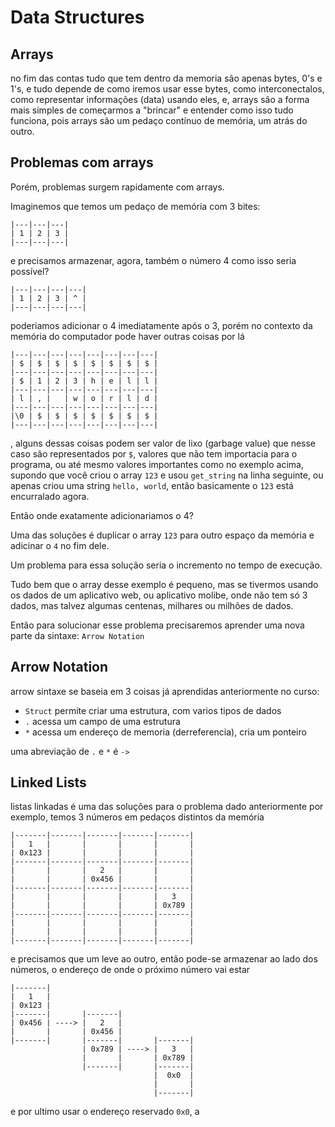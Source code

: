 # Data Structures

## Arrays 

no fim das contas tudo que tem dentro da memoria são apenas bytes, 0's e 1's, e tudo depende de como iremos usar esse bytes, como interconectalos, como representar informações (data) usando eles, e, arrays são a forma mais simples de começarmos a "brincar" e entender como isso tudo funciona, pois arrays são um pedaço contínuo de memória, um atrás do outro. 

## Problemas com arrays

Porém, problemas surgem rapidamente com arrays.

Imaginemos que temos um pedaço de memória com 3 bites:

```
|---|---|---|
| 1 | 2 | 3 |
|---|---|---|
```

e precisamos armazenar, agora, também o número 4 como isso seria possível?

```
|---|---|---|---|
| 1 | 2 | 3 | ^ |
|---|---|---|---|
```
poderiamos adicionar o 4 imediatamente após o 3, porém no contexto da memória do computador pode haver outras coisas por lá

```
|---|---|---|---|---|---|---|---|
| $ | $ | $ | $ | $ | $ | $ | $ |
|---|---|---|---|---|---|---|---|
| $ | 1 | 2 | 3 | h | e | l | l |
|---|---|---|---|---|---|---|---|
| l | , |   | w | o | r | l | d |
|---|---|---|---|---|---|---|---|
|\0 | $ | $ | $ | $ | $ | $ | $ |
|---|---|---|---|---|---|---|---|
```
, alguns dessas coisas podem ser valor de lixo (garbage value) que nesse caso são representados por `$`, valores que não tem importacia para o programa, ou até mesmo valores importantes como no exemplo acima, supondo que você criou o array `123` e usou `get_string` na linha seguinte, ou apenas criou uma string `hello, world`, então basicamente o `123` está encurralado agora.

Então onde exatamente adicionariamos o 4?

Uma das soluções é duplicar o array `123` para outro espaço da memória e adicinar o `4` no fim dele.

Um problema para essa solução seria o incremento no tempo de execução.

Tudo bem que o array desse exemplo é pequeno, mas se tivermos usando os dados de um aplicativo web, ou aplicativo molibe, onde não tem só 3 dados, mas talvez algumas centenas, milhares ou milhões de dados. 

Então para solucionar esse problema precisaremos aprender uma nova parte da sintaxe: `Arrow Notation`

## Arrow Notation

arrow sintaxe se baseia em 3 coisas já aprendidas anteriormente no curso:

* `Struct` permite criar uma estrutura, com varios tipos de dados
* `.` acessa um campo de uma estrutura
* `*` acessa um endereço de memoria (derreferencia), cria um ponteiro
 
uma abreviação de `.` e `*` é `->`

## Linked Lists

listas linkadas é uma das soluções para o problema dado anteriormente
por exemplo, temos 3 números em pedaços distintos da memória

```
|-------|-------|-------|-------|-------|
|   1   |       |       |       |       |
| 0x123 |       |       |       |       |
|-------|-------|-------|-------|-------|
|       |       |   2   |       |       |
|       |       | 0x456 |       |       |
|-------|-------|-------|-------|-------|
|       |       |       |       |   3   |
|       |       |       |       | 0x789 |
|-------|-------|-------|-------|-------|
|       |       |       |       |       |
|       |       |       |       |       |
|-------|-------|-------|-------|-------|
```

e precisamos que um leve ao outro, então pode-se armazenar ao lado dos números, o endereço de onde o próximo número vai estar

```
|-------|
|   1   |
| 0x123 |
|-------|       |-------|
| 0x456 | ----> |   2   |
|       |       | 0x456 |
|-------|       |-------|       |-------|
                | 0x789 | ----> |   3   |
                |       |       | 0x789 |
                |-------|       |-------|
                                |  0x0  |
                                |       |
                                |-------|
```
e por ultimo usar o endereço reservado `0x0`, a 
